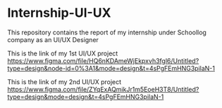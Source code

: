 # Internship-UI-UX
This repository contains the report of my internship under Schoollog company as an UI/UX Designer

This is the link of my 1st UI/UX project https://www.figma.com/file/HQ6nKDAmeWjEkpxvh3fgl6/Untitled?type=design&node-id=0%3A1&mode=design&t=4sPgFEmHNG3pilaN-1

This is the link of my 2nd UI/UX project https://www.figma.com/file/ZYqExAQmikJr1m5EoeH3T8/Untitled?type=design&mode=design&t=4sPgFEmHNG3pilaN-1
